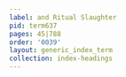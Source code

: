 ```yaml
---
label: and Ritual Slaughter
pid: term637
pages: 45|788
order: '0039'
layout: generic_index_term
collection: index-headings
---
```

